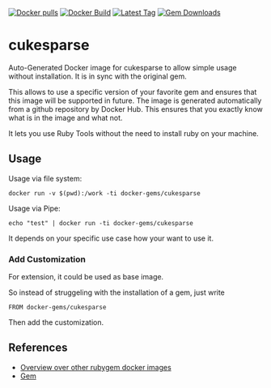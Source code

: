 [![Docker pulls](https://img.shields.io/docker/pulls/rubygem/cukesparse.svg)](https://hub.docker.com/r/rubygem/cukesparse/)
[![Docker Build](https://img.shields.io/docker/automated/rubygem/cukesparse.svg)](https://hub.docker.com/r/rubygem/cukesparse/)
[![Latest Tag](https://img.shields.io/github/tag/docker-rubygem/cukesparse.svg)](https://hub.docker.com/r/rubygem/cukesparse/)
[![Gem Downloads](https://img.shields.io/gem/dt/cukesparse.svg)](https://rubygems.org/gems/cukesparse/)
# cukesparse

Auto-Generated Docker image for cukesparse to allow simple usage without installation.
It is in sync with the original gem.

This allows to use a specific version of your favorite gem and ensures that this image will be supported in future.
The image is generated automatically from a github repository by Docker Hub.
This ensures that you exactly know what is in the image and what not.

It lets you use Ruby Tools without the need to install ruby on your machine.

## Usage

Usage via file system:

`docker run -v $(pwd):/work -ti docker-gems/cukesparse`

Usage via Pipe:

`echo "test" | docker run -ti docker-gems/cukesparse`

It depends on your specific use case how your want to use it.

### Add Customization

For extension, it could be used as base image.

So instead of struggeling with the installation of a gem, just write

`FROM docker-gems/cukesparse`

Then add the customization.

## References

 - [Overview over other rubygem docker images](https://github.com/thinkbot/docker-rubygem)
 - [Gem](https://rubygems.org/gems/cukesparse/)
